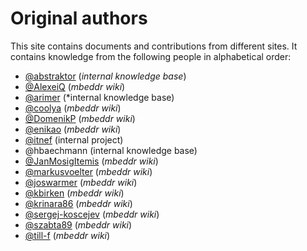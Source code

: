 # Original authors

This site contains documents and contributions from different sites. It contains knowledge from the following people in alphabetical order:

- [@abstraktor](https://github.com/abstraktor) (*internal knowledge base*)
- [@AlexeiQ](https://github.com/AlexeiQ) (*mbeddr wiki*)
- [@arimer](https://github.com/arimer) (*internal knowledge base)
- [@coolya](https://github.com/coolya) (*mbeddr wiki*)
- [@DomenikP](https://github.com/DomenikP) (*mbeddr wiki*)
- [@enikao](https://github.com/enikao) (*mbeddr wiki*)
- [@itnef](https://githuub.com/itnef) (internal project)
- @hbaechmann (internal knowledge base)
- [@JanMosigItemis](https://github.com/JanMosigItemis) (*mbeddr wiki*)
- [@markusvoelter](https://github.com/markusvoelter) (*mbeddr wiki*)
- [@joswarmer](https://github.com/joswarmer) (*mbeddr wiki*)
- [@kbirken](https://github.com/kbirken) (*mbeddr wiki*)
- [@krinara86](https://github.com/krinara86) (*mbeddr wiki*)
- [@sergej-koscejev](https://github.com/sergej-koscejev) (*mbeddr wiki*)
- [@szabta89](https://github.com/szabta89) (*mbeddr wiki*)
- [@till-f](https://github.com/till-f) (*mbeddr wiki*)